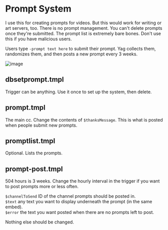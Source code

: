 # Prompt System
I use this for creating prompts for videos. But this would work for writing or art servers, too. There is no prompt management. You can't delete prompts once they're submitted. The prompt list is extremely bare bones. Don't use this if you have malicious users.

Users type `-prompt text here` to submit their prompt. Yag collects them, randomizes them, and then posts a new prompt every 3 weeks.

![image](https://user-images.githubusercontent.com/20410737/178646991-63d2185d-298c-4626-91ed-6fe90273ea6d.png)

## dbsetprompt.tmpl
Trigger can be anything. Use it once to set up the system, then delete.

## prompt.tmpl
The main cc. Change the contents of `$thanksMessage`. This is what is posted when people submit new prompts.

## promptlist.tmpl
Optional. Lists the prompts.

## prompt-post.tmpl
504 hours is 3 weeks. Change the hourly interval in the trigger if you want to post prompts more or less often.    

`$channelToSend` ID of the channel prompts should be posted in.    
`$text` any text you want to display underneath the prompt (in the same embed).     
`$error` the text you want posted when there are no prompts left to post.

Nothing else should be changed.

